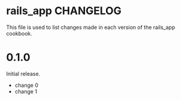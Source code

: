 # rails_app CHANGELOG

This file is used to list changes made in each version of the rails_app cookbook.

# 0.1.0

Initial release.

- change 0
- change 1

